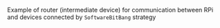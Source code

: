 Example of router (intermediate device) for communication between RPi and devices connected by `SoftwareBitBang` strategy
